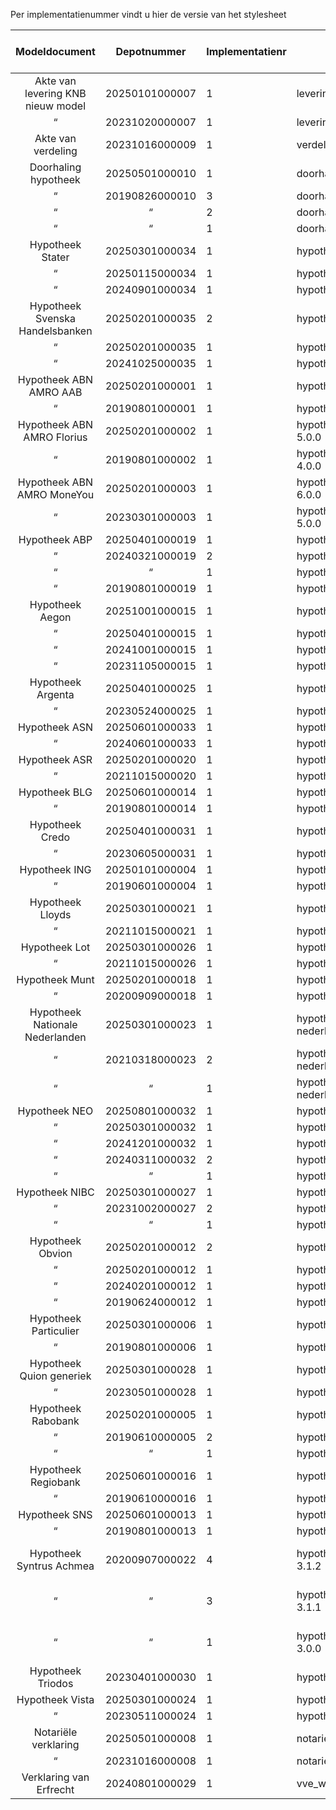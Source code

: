 Per implementatienummer vindt u hier de versie van het stylesheet

Modeldocument|Depotnummer|Implementatienr|Versie stylesheet|Geldig tot en met|Beta
:---:|:---:|---|---|:---:|:---:
Akte van levering KNB nieuw model|20250101000007|1|levering-9.0.0| |Beta
 “ |20231020000007|1|levering-8.0.0
Akte van verdeling|20231016000009|1|verdeling-5.0.0
Doorhaling hypotheek|20250501000010|1|doorhaling_hypotheek-4.0.0| |Beta
 “ |20190826000010|3|doorhaling_hypotheek-3.1.1
 “ | “ |2|doorhaling_hypotheek-3.1.0
 “ | “ |1|doorhaling_hypotheek-3.0.0
Hypotheek Stater|20250301000034|1|hypotheek_stater-3.0| |Beta
“ |20250115000034|1|hypotheek_stater-2.0
“ |20240901000034|1|hypotheek_stater-1.0
Hypotheek Svenska Handelsbanken|20250201000035|2|hypotheek_svenska-2.1| |Beta
 “ |20250201000035|1|hypotheek_svenska-2.0| |Beta
 “ |20241025000035|1|hypotheek_svenska-1.0 
Hypotheek ABN AMRO AAB|20250201000001|1|hypotheek_abn_amro_aab-5.0.0| |Beta
 “ |20190801000001|1|hypotheek_abn_amro_aab-4.0.0
Hypotheek ABN AMRO Florius|20250201000002|1|hypotheek_abn_amro_florius-5.0.0| |Beta
 “ |20190801000002|1|hypotheek_abn_amro_florius-4.0.0
Hypotheek ABN AMRO MoneYou|20250201000003|1|hypotheek_abn_amro_moneyou-6.0.0| |Beta
 “ |20230301000003|1|hypotheek_abn_amro_moneyou-5.0.0
Hypotheek ABP|20250401000019|1|hypotheek_abp-3.0.0| |Beta
 “ |20240321000019|2|hypotheek_abp-2.0.1
 “ | “ |1|hypotheek_abp-2.0.0
 “ |20190801000019|1|hypotheek_abp-1.0.0
Hypotheek Aegon|20251001000015|1|hypotheek_aegon-9.0| |Beta
 “ |20250401000015|1|hypotheek_aegon-8.0| |Beta
 “ |20241001000015|1|hypotheek_aegon-7.0
 “ |20231105000015|1|hypotheek_aegon-6.0.0
Hypotheek Argenta|20250401000025|1|hypotheek_argenta-4.0| |Beta
 “ |20230524000025|1|hypotheek_argenta-3.0
Hypotheek ASN|20250601000033|1|hypotheek_asn-2.0.0| |Beta
 “ |20240601000033|1|hypotheek_asn-1.0.0
Hypotheek ASR|20250201000020|1|hypotheek_asr-5.0.0| |Beta
 “ |20211015000020|1|hypotheek_asr-4.0.0
Hypotheek BLG|20250601000014|1|hypotheek_blg-4.0.0| | Beta
 “ |20190801000014|1|hypotheek_blg-3.0.0
Hypotheek Credo|20250401000031|1|hypotheek_credo-2.0.0| |Beta
“ |20230605000031|1|hypotheek_credo-1.0.0
Hypotheek ING|20250101000004|1|hypotheek_ing-5.0.0| |Beta
 “ |20190601000004|1|hypotheek_ing-4.0.0
Hypotheek Lloyds|20250301000021|1|hypotheek_lloyds-3.0.0| |Beta
 “ |20211015000021|1|hypotheek_lloyds-2.0.0
Hypotheek Lot|20250301000026|1|hypotheek_lot-3.0.0| |Beta
 “ |20211015000026|1|hypotheek_lot-2.0.0
Hypotheek Munt|20250201000018|1|hypotheek_munt-4.0| |Beta
 “ |20200909000018|1|hypotheek_munt-3.0
Hypotheek Nationale Nederlanden|20250301000023|1|hypotheek_nationale-nederlanden-3.0.0| |Beta
 “ |20210318000023|2|hypotheek_nationale-nederlanden-2.1.0
 “ | “ |1|hypotheek_nationale-nederlanden-2.0.0
Hypotheek NEO|20250801000032|1|hypotheek_neo-4.0| |Beta
 “ |20250301000032|1|hypotheek_neo-3.0| |Beta
 “ |20241201000032|1|hypotheek_neo-2.0
 “ |20240311000032|2|hypotheek_neo-1.0.1
 “ | “ |1|hypotheek_neo-1.0.0
Hypotheek NIBC|20250301000027|1|hypotheek_nibc-4.0.0| |Beta
 “ |20231002000027|2|hypotheek_nibc-3.0.1
 “ | “ |1|hypotheek_nibc-3.0.0
Hypotheek Obvion|20250201000012|2|hypotheek_obvion-6.1.0| |Beta
 “ |20250201000012|1|hypotheek_obvion-6.0.0| |Beta
 “ |20240201000012|1|hypotheek_obvion-5.0.0
 “ |20190624000012|1|hypotheek_obvion-4.0.0
Hypotheek Particulier|20250301000006|1|hypotheek_particulier-4.0.0| |Beta
 “ |20190801000006|1|hypotheek_particulier-3.0.0
Hypotheek Quion generiek|20250301000028|1|hypotheek_quion_generiek-3.0| |Beta
 “ |20230501000028|1|hypotheek_quion_generiek-2.0
Hypotheek Rabobank|20250201000005|1|hypotheek_rabobank-6.0.0| |Beta
 “ |20190610000005|2|hypotheek_rabobank-5.0.1
 “ | “ |1|hypotheek_rabobank-5.0.0
Hypotheek Regiobank|20250601000016|1|hypotheek_regiobank-4.0.0| |Beta
 “ |20190610000016|1|hypotheek_regiobank-3.0.0
Hypotheek SNS|20250601000013|1|hypotheek_sns-3.0.0| |Beta
 “ |20190801000013|1|hypotheek_sns-2.5.0
Hypotheek Syntrus Achmea|20200907000022|4|hypotheek_syntrus_achmea-3.1.2|01-08-2025||
 “ | “ |3|hypotheek_syntrus_achmea-3.1.1|01-08-2025||
 “ | “ |1|hypotheek_syntrus_achmea-3.0.0|01-08-2025||
Hypotheek Triodos|20230401000030|1|hypotheek_triodos-1.0.0
Hypotheek Vista|20250301000024|1|hypotheek_vista-4.0.0| |Beta
 “ |20230511000024|1|hypotheek_vista-3.0.0
Notariële verklaring|20250501000008|1|notariele_verklaring-5.0.0| |Beta
 “ |20231016000008|1|notariele_verklaring-4.0.0
Verklaring van Erfrecht|20240801000029|1|vve_wettelijkeverdeling-2.0| |Beta